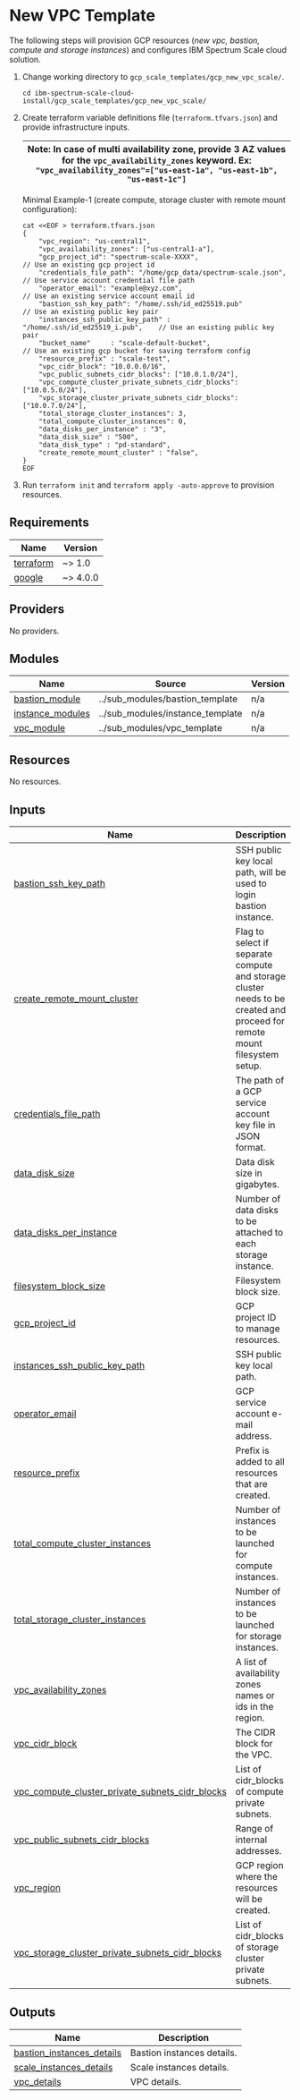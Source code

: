 # New VPC Template

The following steps will provision GCP resources (*new vpc, bastion, compute and storage instances*) and configures IBM Spectrum Scale cloud solution.

1. Change working directory to `gcp_scale_templates/gcp_new_vpc_scale/`.

    ```cli
    cd ibm-spectrum-scale-cloud-install/gcp_scale_templates/gcp_new_vpc_scale/
    ```

2. Create terraform variable definitions file (`terraform.tfvars.json`) and provide infrastructure inputs.

    | Note: In case of multi availability zone, provide 3 AZ values for the `vpc_availability_zones` keyword. Ex: `"vpc_availability_zones"=["us-east-1a", "us-east-1b", "us-east-1c"]` |
    | --- |

    Minimal Example-1 (create compute, storage cluster with remote mount configuration):

    ```cli
    cat <<EOF > terraform.tfvars.json
    {
        "vpc_region": "us-central1",
        "vpc_availability_zones": ["us-central1-a"],
        "gcp_project_id": "spectrum-scale-XXXX",                            // Use an existing gcp project id
        "credentials_file_path": "/home/gcp_data/spectrum-scale.json",      // Use service account credential file path
        "operator_email": "example@xyz.com",                                // Use an existing service account email id
        "bastion_ssh_key_path": "/home/.ssh/id_ed25519.pub"                 // Use an existing public key pair
        "instances_ssh_public_key_path" : "/home/.ssh/id_ed25519_i.pub",    // Use an existing public key pair
        "bucket_name"     : "scale-default-bucket",                         // Use an existing gcp bucket for saving terraform config
        "resource_prefix" : "scale-test",
        "vpc_cidr_block": "10.0.0.0/16",
        "vpc_public_subnets_cidr_blocks": ["10.0.1.0/24"],
        "vpc_compute_cluster_private_subnets_cidr_blocks": ["10.0.5.0/24"],
        "vpc_storage_cluster_private_subnets_cidr_blocks": ["10.0.7.0/24"],
        "total_storage_cluster_instances": 3,
        "total_compute_cluster_instances": 0,
        "data_disks_per_instance" : "3",
        "data_disk_size" : "500",
        "data_disk_type" : "pd-standard",
        "create_remote_mount_cluster" : "false",
    }
    EOF
    ```

3. Run `terraform init` and `terraform apply -auto-approve` to provision resources.

<!-- BEGIN_TF_DOCS -->
## Requirements

| Name | Version |
|------|---------|
| <a name="requirement_terraform"></a> [terraform](#requirement\_terraform) | ~> 1.0 |
| <a name="requirement_google"></a> [google](#requirement\_google) | ~> 4.0.0 |

## Providers

No providers.

## Modules

| Name | Source | Version |
|------|--------|---------|
| <a name="module_bastion_module"></a> [bastion\_module](#module\_bastion\_module) | ../sub_modules/bastion_template | n/a |
| <a name="module_instance_modules"></a> [instance\_modules](#module\_instance\_modules) | ../sub_modules/instance_template | n/a |
| <a name="module_vpc_module"></a> [vpc\_module](#module\_vpc\_module) | ../sub_modules/vpc_template | n/a |

## Resources

No resources.

## Inputs

| Name | Description | Type | Default | Required |
|------|-------------|------|---------|:--------:|
| <a name="input_bastion_ssh_key_path"></a> [bastion\_ssh\_key\_path](#input\_bastion\_ssh\_key\_path) | SSH public key local path, will be used to login bastion instance. | `string` | n/a | yes |
| <a name="input_create_remote_mount_cluster"></a> [create\_remote\_mount\_cluster](#input\_create\_remote\_mount\_cluster) | Flag to select if separate compute and storage cluster needs to be created and proceed for remote mount filesystem setup. | `bool` | `null` | no |
| <a name="input_credentials_file_path"></a> [credentials\_file\_path](#input\_credentials\_file\_path) | The path of a GCP service account key file in JSON format. | `string` | n/a | yes |
| <a name="input_data_disk_size"></a> [data\_disk\_size](#input\_data\_disk\_size) | Data disk size in gigabytes. | `string` | `500` | no |
| <a name="input_data_disks_per_instance"></a> [data\_disks\_per\_instance](#input\_data\_disks\_per\_instance) | Number of data disks to be attached to each storage instance. | `number` | `1` | no |
| <a name="input_filesystem_block_size"></a> [filesystem\_block\_size](#input\_filesystem\_block\_size) | Filesystem block size. | `string` | `null` | no |
| <a name="input_gcp_project_id"></a> [gcp\_project\_id](#input\_gcp\_project\_id) | GCP project ID to manage resources. | `string` | `null` | no |
| <a name="input_instances_ssh_public_key_path"></a> [instances\_ssh\_public\_key\_path](#input\_instances\_ssh\_public\_key\_path) | SSH public key local path. | `string` | n/a | yes |
| <a name="input_operator_email"></a> [operator\_email](#input\_operator\_email) | GCP service account e-mail address. | `string` | n/a | yes |
| <a name="input_resource_prefix"></a> [resource\_prefix](#input\_resource\_prefix) | Prefix is added to all resources that are created. | `string` | `"spectrum-scale"` | no |
| <a name="input_total_compute_cluster_instances"></a> [total\_compute\_cluster\_instances](#input\_total\_compute\_cluster\_instances) | Number of instances to be launched for compute instances. | `number` | `2` | no |
| <a name="input_total_storage_cluster_instances"></a> [total\_storage\_cluster\_instances](#input\_total\_storage\_cluster\_instances) | Number of instances to be launched for storage instances. | `number` | `2` | no |
| <a name="input_vpc_availability_zones"></a> [vpc\_availability\_zones](#input\_vpc\_availability\_zones) | A list of availability zones names or ids in the region. | `list(string)` | `null` | no |
| <a name="input_vpc_cidr_block"></a> [vpc\_cidr\_block](#input\_vpc\_cidr\_block) | The CIDR block for the VPC. | `string` | `null` | no |
| <a name="input_vpc_compute_cluster_private_subnets_cidr_blocks"></a> [vpc\_compute\_cluster\_private\_subnets\_cidr\_blocks](#input\_vpc\_compute\_cluster\_private\_subnets\_cidr\_blocks) | List of cidr\_blocks of compute private subnets. | `list(string)` | `null` | no |
| <a name="input_vpc_public_subnets_cidr_blocks"></a> [vpc\_public\_subnets\_cidr\_blocks](#input\_vpc\_public\_subnets\_cidr\_blocks) | Range of internal addresses. | `list(string)` | `null` | no |
| <a name="input_vpc_region"></a> [vpc\_region](#input\_vpc\_region) | GCP region where the resources will be created. | `string` | `null` | no |
| <a name="input_vpc_storage_cluster_private_subnets_cidr_blocks"></a> [vpc\_storage\_cluster\_private\_subnets\_cidr\_blocks](#input\_vpc\_storage\_cluster\_private\_subnets\_cidr\_blocks) | List of cidr\_blocks of storage cluster private subnets. | `list(string)` | `null` | no |

## Outputs

| Name | Description |
|------|-------------|
| <a name="output_bastion_instances_details"></a> [bastion\_instances\_details](#output\_bastion\_instances\_details) | Bastion instances details. |
| <a name="output_scale_instances_details"></a> [scale\_instances\_details](#output\_scale\_instances\_details) | Scale instances details. |
| <a name="output_vpc_details"></a> [vpc\_details](#output\_vpc\_details) | VPC details. |
<!-- END_TF_DOCS -->
